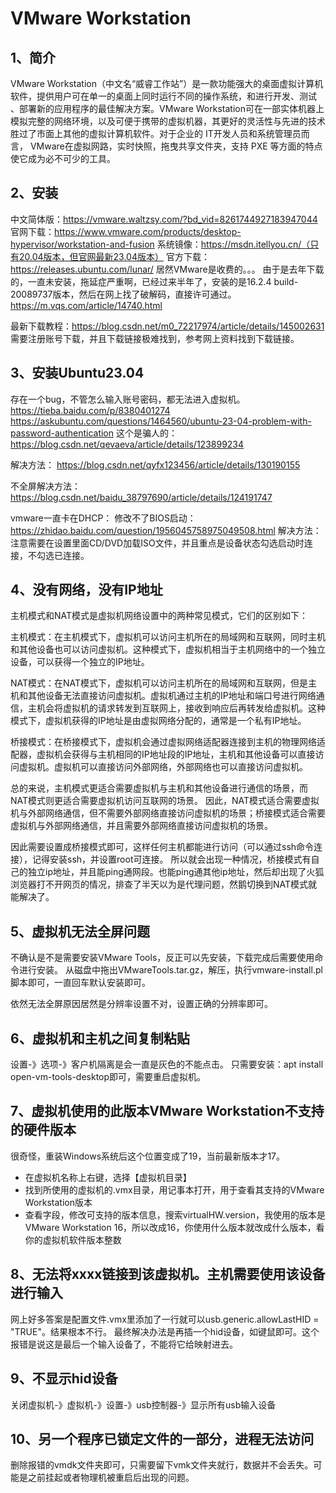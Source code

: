 # VMware Workstation 

## 1、简介
VMware Workstation（中文名“威睿工作站”）是一款功能强大的桌面虚拟计算机软件，提供用户可在单一的桌面上同时运行不同的操作系统，和进行开发、测试 、部署新的应用程序的最佳解决方案。VMware Workstation可在一部实体机器上模拟完整的网络环境，以及可便于携带的虚拟机器，其更好的灵活性与先进的技术胜过了市面上其他的虚拟计算机软件。对于企业的 IT开发人员和系统管理员而言， VMware在虚拟网路，实时快照，拖曳共享文件夹，支持 PXE 等方面的特点使它成为必不可少的工具。

## 2、安装
中文简体版：https://vmware.waltzsy.com/?bd_vid=8261744927183947044
官网下载：https://www.vmware.com/products/desktop-hypervisor/workstation-and-fusion
系统镜像：https://msdn.itellyou.cn/（只有20.04版本，但官网最新23.04版本）
官方下载：https://releases.ubuntu.com/lunar/
居然VMware是收费的。。。
由于是去年下载的，一直未安装，拖延症严重啊，已经过来半年了，安装的是16.2.4 build-20089737版本，然后在网上找了破解码，直接许可通过。
https://m.vqs.com/article/14740.html

最新下载教程：https://blog.csdn.net/m0_72217974/article/details/145002631
需要注册账号下载，并且下载链接极难找到，参考网上资料找到下载链接。

## 3、安装Ubuntu23.04
存在一个bug，不管怎么输入账号密码，都无法进入虚拟机。
https://tieba.baidu.com/p/8380401274
https://askubuntu.com/questions/1464560/ubuntu-23-04-problem-with-password-authentication
这个是骗人的：https://blog.csdn.net/qevaeva/article/details/123899234

解决方法：
https://blog.csdn.net/qyfx123456/article/details/130190155

不全屏解决方法：https://blog.csdn.net/baidu_38797690/article/details/124191747

vmware一直卡在DHCP：
修改不了BIOS启动：https://zhidao.baidu.com/question/1956045758975049508.html
解决方法：注意需要在设置里面CD/DVD加载ISO文件，并且重点是设备状态勾选启动时连接，不勾选已连接。

## 4、没有网络，没有IP地址
主机模式和NAT模式是虚拟机网络设置中的两种常见模式，它们的区别如下：

主机模式：在主机模式下，虚拟机可以访问主机所在的局域网和互联网，同时主机和其他设备也可以访问虚拟机。这种模式下，虚拟机相当于主机网络中的一个独立设备，可以获得一个独立的IP地址。

NAT模式：在NAT模式下，虚拟机可以访问主机所在的局域网和互联网，但是主机和其他设备无法直接访问虚拟机。虚拟机通过主机的IP地址和端口号进行网络通信，主机会将虚拟机的请求转发到互联网上，接收到响应后再转发给虚拟机。这种模式下，虚拟机获得的IP地址是由虚拟网络分配的，通常是一个私有IP地址。

桥接模式：在桥接模式下，虚拟机会通过虚拟网络适配器连接到主机的物理网络适配器，虚拟机会获得与主机相同的IP地址段的IP地址，主机和其他设备可以直接访问虚拟机。虚拟机可以直接访问外部网络，外部网络也可以直接访问虚拟机。

总的来说，主机模式更适合需要虚拟机与主机和其他设备进行通信的场景，而NAT模式则更适合需要虚拟机访问互联网的场景。
因此，NAT模式适合需要虚拟机与外部网络通信，但不需要外部网络直接访问虚拟机的场景；桥接模式适合需要虚拟机与外部网络通信，并且需要外部网络直接访问虚拟机的场景。

因此需要设置成桥接模式即可，这样任何主机都能进行访问（可以通过ssh命令连接），记得安装ssh，并设置root可连接。
所以就会出现一种情况，桥接模式有自己的独立ip地址，并且能ping通网段。也能ping通其他ip地址，然后却出现了火狐浏览器打不开网页的情况，排查了半天以为是代理问题，然鹅切换到NAT模式就能解决了。

## 5、虚拟机无法全屏问题
不确认是不是需要安装VMware Tools，反正可以先安装，下载完成后需要使用命令进行安装。
从磁盘中拖出VMwareTools.tar.gz，解压，执行vmware-install.pl脚本即可，一直回车默认安装即可。

依然无法全屏原因居然是分辨率设置不对，设置正确的分辨率即可。

## 6、虚拟机和主机之间复制粘贴
设置-》选项-》客户机隔离是会一直是灰色的不能点击。
只需要安装：apt install open-vm-tools-desktop即可，需要重启虚拟机。

## 7、虚拟机使用的此版本VMware Workstation不支持的硬件版本
很奇怪，重装Windows系统后这个位置变成了19，当前最新版本才17。
- 在虚拟机名称上右键，选择【虚拟机目录】
- 找到所使用的虚拟机的.vmx目录，用记事本打开，用于查看其支持的VMware Workstation版本
- 查看字段，修改可支持的版本信息，搜索virtualHW.version，我使用的版本是VMware Workstation 16，所以改成16，你使用什么版本就改成什么版本，看你的虚拟机软件版本整数

## 8、无法将xxxx链接到该虚拟机。主机需要使用该设备进行输入
网上好多答案是配置文件.vmx里添加了一行就可以usb.generic.allowLastHID = "TRUE"。结果根本不行。
最终解决办法是再插一个hid设备，如键鼠即可。这个报错是说这是最后一个输入设备了，不能将它给映射进去。

## 9、不显示hid设备
关闭虚拟机-》虚拟机-》设置-》usb控制器-》显示所有usb输入设备

## 10、另一个程序已锁定文件的一部分，进程无法访问
删除报错的vmdk文件夹即可，只需要留下vmk文件夹就行，数据并不会丢失。可能是之前挂起或者物理机被重启后出现的问题。





